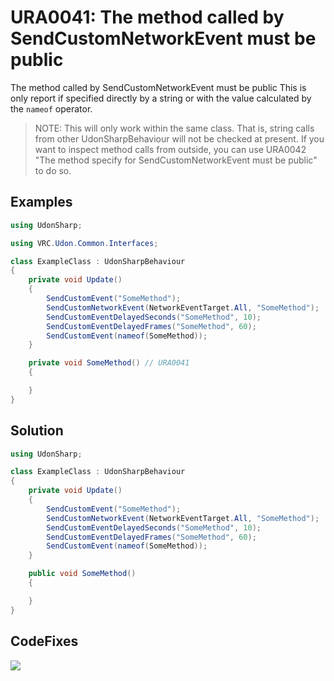 # URA0041: The method called by SendCustomNetworkEvent must be public

The method called by SendCustomNetworkEvent must be public
This is only report if specified directly by a string or with the value calculated by the `nameof` operator.

> NOTE: This will only work within the same class. That is, string calls from other UdonSharpBehaviour will not be checked at present. If you want to inspect method calls from outside, you can use URA0042 "The method specify for SendCustomNetworkEvent must be public" to do so.

## Examples

```csharp
using UdonSharp;

using VRC.Udon.Common.Interfaces;

class ExampleClass : UdonSharpBehaviour
{
    private void Update()
    {
        SendCustomEvent("SomeMethod");
        SendCustomNetworkEvent(NetworkEventTarget.All, "SomeMethod");
        SendCustomEventDelayedSeconds("SomeMethod", 10);
        SendCustomEventDelayedFrames("SomeMethod", 60);
        SendCustomEvent(nameof(SomeMethod));
    }

    private void SomeMethod() // URA0041
    {

    }
}
```

## Solution

```csharp
using UdonSharp;

class ExampleClass : UdonSharpBehaviour
{
    private void Update()
    {
        SendCustomEvent("SomeMethod");
        SendCustomNetworkEvent(NetworkEventTarget.All, "SomeMethod");
        SendCustomEventDelayedSeconds("SomeMethod", 10);
        SendCustomEventDelayedFrames("SomeMethod", 60);
        SendCustomEvent(nameof(SomeMethod));
    }

    public void SomeMethod()
    {

    }
}
```

## CodeFixes

![](https://user-images.githubusercontent.com/10832834/122474896-ccd3af80-cffe-11eb-9e9f-cfd30655c7f6.gif)
